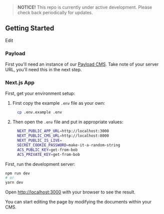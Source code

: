 > **NOTICE!** This repo is currently under active development. Please check back periodically for updates.

## Getting Started
Edit

### Payload

First you'll need an instance of our [Payload CMS](https://github.com/eab-agency/appily-cms). Take note of your server URL, you'll need this in the next step.

### Next.js App

First, get your environment setup:

1. First copy the example `.env` file as your own:

   ```bash
     cp .env.example .env
   ```

2. Then open the `.env` file and put in appropriate values:

   ```bash
     NEXT_PUBLIC_APP_URL=http://localhost:3000
     NEXT_PUBLIC_CMS_URL=http://localhost:8000
     NEXT_PUBLIC_IS_LIVE=
     SECRET_COOKIE_PASSWORD=make-it-a-random-string
     ACS_PUBLIC_KEY=get-from-bob
     ACS_PRIVATE_KEY=get-from-bob
   ```

First, run the development server:

```bash
npm run dev
# or
yarn dev
```

Open [http://localhost:3000](http://localhost:3000) with your browser to see the result.

You can start editing the page by modifying the documents within your CMS.
